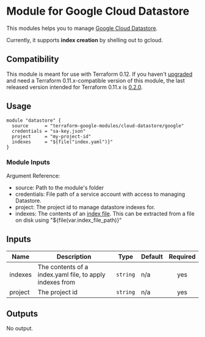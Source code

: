 # Module for Google Cloud Datastore

This modules helps you to manage [Google Cloud Datastore](https://cloud.google.com/datastore/docs/).

Currently, it supports **index creation** by shelling out to gcloud.

## Compatibility

This module is meant for use with Terraform 0.12. If you haven't [upgraded](https://www.terraform.io/upgrade-guides/0-12.html) and need a Terraform 0.11.x-compatible version of this module, the last released version intended for Terraform 0.11.x
is [0.2.0](https://registry.terraform.io/modules/terraform-google-modules/cloud-datastore/google/0.2.0).

## Usage

```
module "datastore" {
  source      = "terraform-google-modules/cloud-datastore/google"
  credentials = "sa-key.json"
  project     = "my-project-id"
  indexes     = "${file("index.yaml")}"
}
```

### Module Inputs

Argument Reference:

- source: Path to the module's folder
- credentials: File path of a service account with access to managing Datastore.
- project: The project id to manage datastore indexes for.
- indexes: The contents of an [index file](https://cloud.google.com/datastore/docs/tools/indexconfig#Datastore_About_index_yaml).
  This can be extracted from a file on disk using "${file(var.index_file_path)}"

<!-- BEGINNING OF PRE-COMMIT-TERRAFORM DOCS HOOK -->
## Inputs

| Name | Description | Type | Default | Required |
|------|-------------|------|---------|:--------:|
| indexes | The contents of a index.yaml file, to apply indexes from | `string` | n/a | yes |
| project | The project id | `string` | n/a | yes |

## Outputs

No output.

<!-- END OF PRE-COMMIT-TERRAFORM DOCS HOOK -->
